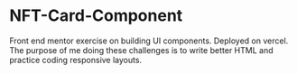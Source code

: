 # NFT-Card-Component
Front end mentor exercise on building UI components.
Deployed on vercel.
The purpose of me doing these challenges is to write better HTML and practice coding responsive layouts.
